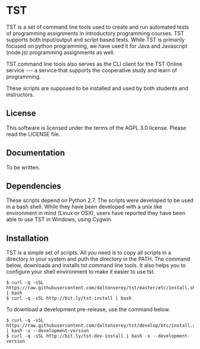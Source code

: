 # TST

TST is a set of command line tools used to create and run
automated tests of programming assignments in introductory
programming courses. TST supports both input/output and script
based tests. While TST is primarily focused on python
programming, we have used it for Java and Javascript (node.js)
programming assignments as well.

TST command line tools also serves as the CLI client for the TST
Online service --- a service that supports the cooperative study
and learn of programming.

These scripts are supposed to be installed and used by both
students and instructors.


## License

This software is licensed under the terms of the AGPL 3.0
license. Please read the LICENSE file.


## Documentation

To be written.


## Dependencies

These scripts depend on Python 2.7. The scripts were developed to
be used in a bash shell. While they have been developed with a
unix like environment in mind (Linux or OSX), users have reported
they have been able to use TST in Windows, using Cygwin.


## Installation

TST is a simple set of scripts. All you need is to copy all
scripts in a directory in your system and puth the directory in
the PATH. The command below, downloads and installs tst command
line tools. It also helps you to configure your shell environment
to make it easier to use tst.

    $ curl -q -sSL https://raw.githubusercontent.com/daltonserey/tst/master/etc/install.sh | bash
    $ curl -q -sSL http://bit.ly/tst-install | bash

To download a development pre-release, use the command below.

    $ curl -q -sSL https://raw.githubusercontent.com/daltonserey/tst/develop/etc/install.sh | bash -s --development-version
    $ curl -q -sSL http://bit.ly/tst-dev-install | bash -s --development-version

